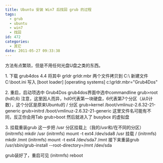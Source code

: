```yaml
---
title: Ubuntu 安装 Win7 后找回 grub 的过程
tags:
  - grub
  - ubuntu
  - win7
  - 找回
id: 472
categories:
  - 其它
date: 2011-05-27 09:33:38
---
```


方法有点繁琐，但是不用任何光盘U盘之类的东西。

1\. 下载 grub4dos 4.4
将其中 grldr grldr.mbr 两个文件拷贝到 C:\ 
新建文件 C:\boot.ini 写入
[boot loader]
[operating systems]
c:\grldr.mbr="Grub4Dos"

2\. 重启，启动项选中 Grub4Dos
grub4dos界面中选中commandline
grub>root (hd0,6) 
注意，这里因人而异，hd0代表第一块硬盘，6代表第7个分区（从0计数），这个分区是原来Ubuntu的 / 分区
grub>kernel /boot/vmlinuz-2.6.32-21-generic
grub>initrd /boot/vmlinuz-2.6.32-21-generic
这里文件名可能有不同，反正你会用Tab
grub>boot
然后就进入了 busybox 的虚拟盘

3\. 挂载重装grub
这一步把 /usr 分区挂载上（我的/usr和/在不同的分区）
(initrmfs) mkdir /usr
(initrmfs) mount -t ext4 /dev/sda8 /usr
挂载 /
(initrmfs) mkdir /mnt
(initrmfs) mount -t ext4 /dev/sda7 /mnt
接下来重装grub
/usr/sbin/grub-install --root-directory=/mnt /dev/sda

grub装好了，重启可见
(initrmfs) reboot